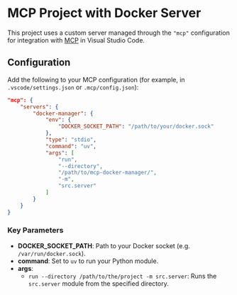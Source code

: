 # MCP Project with Docker Server

This project uses a custom server managed through the `"mcp"` configuration for integration with [MCP](https://marketplace.visualstudio.com/items?itemName=Microsoft.mcp) in Visual Studio Code.

## Configuration

Add the following to your MCP configuration (for example, in `.vscode/settings.json` or `.mcp/config.json`):

```json
"mcp": {
    "servers": {
        "docker-manager": {
            "env": {
                "DOCKER_SOCKET_PATH": "/path/to/your/docker.sock"
            },
            "type": "stdio",
            "command": "uv",
            "args": [
                "run",
                "--directory",
                "/path/to/mcp-docker-manager/",
                "-m",
                "src.server"
            ]
        }
    }
}
```

### Key Parameters

- **DOCKER_SOCKET_PATH**: Path to your Docker socket (e.g. `/var/run/docker.sock`).
- **command**: Set to `uv` to run your Python module.
- **args**:
  - `run --directory /path/to/the/project -m src.server`: Runs the `src.server` module from the specified directory.


